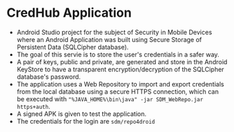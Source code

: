 # CredHub Application
- Android Studio project for the subject of Security in Mobile Devices where an Android Application was built using Secure Storage of Persistent Data (SQLCipher database). 
- The goal of this servie is to store the user's credentials in a safer way.
- A pair of keys, public and private, are generated and store in the Android KeyStore to have a transparent encryption/decryption of the SQLCipher database's password.
- The application uses a Web Repository to import and export credentials from the local database using a secure HTTPS connection, which can be executed with ```"%JAVA_HOME%\bin\java" -jar SDM_WebRepo.jar https+auth```.
- A signed APK is given to test the application.
- The credentials for the login are ```sdm/repo4droid```

